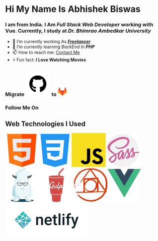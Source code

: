
# Hi My Name Is **Abhishek Biswas**
### I am from India. I Am *Full Stack Web Developer* working with **Vue**.  Currently, I study at *Dr. Bhimrao Ambedkar University*

- 🔭 I’m currently working As ***[Freelancer](https://www.freelancer.com/u/abhibiswas01)***
- 🌱 I’m currently learning *BackEnd In **PHP***
 - 📫 How to reach me: [Contact Me](abhishekbiswasofficial01@gmail.com)
 - ⚡ Fun fact: **I Love Watching Movies**

### Migrate <a href="https://github.com/biswas-abhishek/"><img src="https://raw.githubusercontent.com/biswas-abhishek/biswas-abhishek/d861c936920286c5b072bcf6a8fd63c277fb26a0/img/Github.svg" title="Github" alt="Github"></a> to  <a href="https://gitlab.com/biswas-abhishek"><img src="https://raw.githubusercontent.com/biswas-abhishek/biswas-abhishek/bdf13e31ca7575b4357ccf14031b8c44b8445806/img/Gitlab.svg" title="Github" alt="Github" width="30pt"></a>

### Follow Me On


## Web Technologies I Used
![HTML](https://raw.githubusercontent.com/biswas-abhishek/biswas-abhishek/e5a7d3976655db1b900a50581c3b5651de70010e/img/html.svg)![CSS](https://raw.githubusercontent.com/biswas-abhishek/biswas-abhishek/e5a7d3976655db1b900a50581c3b5651de70010e/img/css.svg)![JavaScript](https://raw.githubusercontent.com/biswas-abhishek/biswas-abhishek/456a65c5b7b83824acc366cb7ffb1a057d8ed7a4/img/js.svg)![Sass](https://raw.githubusercontent.com/biswas-abhishek/biswas-abhishek/456a65c5b7b83824acc366cb7ffb1a057d8ed7a4/img/sass.svg)![Zurb Foundation](https://raw.githubusercontent.com/biswas-abhishek/biswas-abhishek/456a65c5b7b83824acc366cb7ffb1a057d8ed7a4/img/zurb%20foundation.svg)![Gulp](https://raw.githubusercontent.com/biswas-abhishek/biswas-abhishek/cdf18bfd6afa2e98019ef6d56ed2dfeebdacfd1a/img/gulp.svg)![PostCSS](https://raw.githubusercontent.com/biswas-abhishek/biswas-abhishek/69ee59bc0e0953b75847d4eff73f56e1acd4e6c5/img/PostCSS.svg)![Vue](https://raw.githubusercontent.com/biswas-abhishek/biswas-abhishek/69ee59bc0e0953b75847d4eff73f56e1acd4e6c5/img/Vue.svg)![Netlify](https://raw.githubusercontent.com/biswas-abhishek/biswas-abhishek/69ee59bc0e0953b75847d4eff73f56e1acd4e6c5/img/netlify.svg)
<!--
**biswas-abhishek/biswas-abhishek** is a ✨ _special_ ✨ repository because its `README.md` (this file) appears on your GitHub profile.

Here are some ideas to get you started:

- 

- 👯 I’m looking to collaborate on ...
- 🤔 I’m looking for help with ...
- 💬 Ask me about ...
- 📫 How to reach me: ...
- 😄 Pronouns: ...
- ⚡ Fun fact: ...
-->

